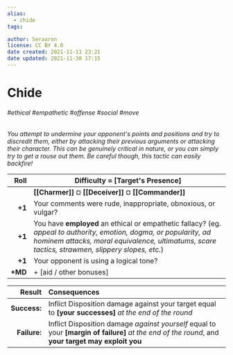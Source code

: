 ```yaml
---
alias:
  - chide
tags:

author: Seraaron
license: CC BY 4.0
date created: 2021-11-11 23:21
date updated: 2021-11-30 17:15
---
```


# Chide

###### #ethical #empathetic #offense #social #move

_You attempt to undermine your opponent's points and positions and try to discredit them, either by attacking their previous arguments or attacking their character. This can be genuinely critical in nature, or you can simply try to get a rouse out them. Be careful though, this tactic can easily backfire!_

|    Roll | Difficulty = [Target's Presence]                                                                                                                                                                                      |
| ------: | --------------------------------------------------------------------------------------------------------------------------------------------------------------------------------------------------------------------- |
|         | **[[Charmer]]** ¤ **[[Deceiver]]** ¤ **[[Commander]]**                                                                                                                                                                  |
|  **+1** | Your comments were rude, inappropriate, obnoxious, or vulgar?                                                                                                                                                         |
|  **+1** | You have **employed** an ethical or empathetic fallacy? (eg. _appeal to authority, emotion, dogma, or popularity, ad hominem attacks, moral equivalence, ultimatums, scare tactics, strawmen, slippery slopes, etc._) |
|  **+1** | Your opponent is using a logical tone?                                                                                                                                                                                |
| **+MD** | + [aid / other bonuses]                                                                                                                                                                                               |

|       Result | Consequences                                                                                                                                       |
| -----------: | :------------------------------------------------------------------------------------------------------------------------------------------------- |
| **Success:** | Inflict Disposition damage against your target equal to **[your successes]** _at the end of the round_                                             |
| **Failure:** | Inflict Disposition damage _against yourself_ equal to your **[margin of failure]** _at the end of the round_, and **your target may exploit you** |
